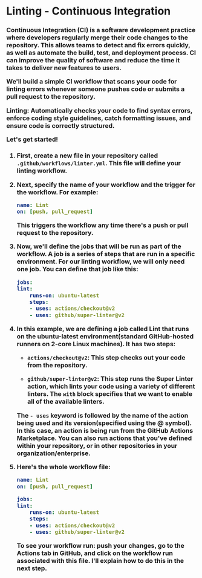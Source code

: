 <h1>Linting - Continuous Integration</h1>

<h3>Continuous Integration (CI) is a software development practice where developers regularly merge their code changes to the repository. This allows teams to detect and fix errors quickly, as well as automate the build, test, and deployment process. CI can improve the quality of software and reduce the time it takes to deliver new features to users.

We'll build a simple CI workflow that scans your code for linting errors whenever someone pushes code or submits a pull request to the repository.

**Linting:** Automatically checks your code to find syntax errors, enforce coding style guidelines, catch formatting issues, and ensure code is correctly structured.

Let's get started!
</h3>

<h3>

1. First, create a new file in your repository called `.github/workflows/linter.yml`. This file will define your linting workflow.

2. Next, specify the name of your workflow and the trigger for the workflow. For example:
    ```yml
    name: Lint
    on: [push, pull_request]
    ```
    This triggers the workflow any time there's a push or pull request to the repository.

3. Now, we'll define the jobs that will be run as part of the workflow. A job is a series of steps that are run in a specific environment. For our linting workflow, we will only need one job. You can define that job like this:

    ```yml
    jobs:
    lint:
        runs-on: ubuntu-latest
        steps:
        - uses: actions/checkout@v2
        - uses: github/super-linter@v2
    ```

4. 
    In this example, we are defining a job called Lint that runs on the ubuntu-latest environment(standard GitHub-hosted runners on 2-core Linux machines). It has two steps:
    - `actions/checkout@v2`: This step checks out your code from the repository.

    - `github/super-linter@v2`: This step runs the Super Linter action, which lints your code using a variety of different linters. The `with` block specifies that we want to enable all of the available linters.

    The `- uses` keyword is followed by the name of the action being used and its version(specified using the @ symbol). In this case, an action is being run from the GitHub Actions Marketplace. You can also run actions that you've defined within your repository, or in other repositories in your organization/enterprise.

5. Here's the whole workflow file:

    ```yml
    name: Lint
    on: [push, pull_request]

    jobs:
    lint:
        runs-on: ubuntu-latest
        steps:
        - uses: actions/checkout@v2
        - uses: github/super-linter@v2
    ```
    To see your workflow run: push your changes, go to the Actions tab in GitHub, and click on the workflow run associated with this file. I'll explain how to do this in the next step.

<br/><br/><br/>